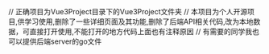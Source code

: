 // 正确项目为Vue3Project目录下的Vue3Project文件夹
// 本项目为个人开源项目,供学习使用,删除了一些详细页面及其功能,删除了后端API相关代码,改为本地数据，可直接打开使用,不能打开的地方代码上面也有注释原因
// 有需要的同学我也可以提供后端server的go文件
